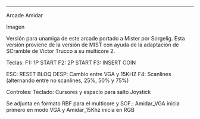 -----------------------
Arcade Amidar

Imagen

Versión para unamiga de este arcade portado a Mister por Sorgelig.
Esta versión proviene de la versión de MIST con ayuda de la adaptación de SCramble de Victor Trucco a su multicore 2.

Teclas:
F1: 1P START
F2: 2P START
F3: INSERT COIN

ESC: RESET
BLOQ DESP: Cambio entre VGA y 15KHZ
F4: Scanlines (alternando entre no scanlines, 25%, 50% y 75%)

Controles:
Teclado: Cursores y espacio para salto
Joystick

Se adjunta en formato RBF para el multicore y SOF.: Amidar_VGA inicia primero en modo VGA y Amidar_15Khz inicia en RGB
